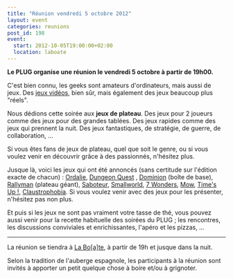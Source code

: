 ```yaml
---
title: "Réunion vendredi 5 octobre 2012"
layout: event
categories: reunions
post_id: 198
event:
  start: 2012-10-05T19:00:00+02:00
  location: laboate
---
```

**Le PLUG organise une réunion le vendredi 5 octobre à partir de 19h00.**

C'est bien connu, les geeks sont amateurs d'ordinateurs, mais aussi de jeux. Des [jeux vidéos](/r/195), bien sûr, mais également des jeux beaucoup plus "réels".

Nous dédions cette soirée aux **jeux de plateau**. Des jeux pour 2 joueurs comme des jeux pour des grandes tablées. Des jeux rapides comme des jeux qui prennent la nuit. Des jeux fantastiques, de stratégie, de guerre, de collaboration, …

Si vous êtes fans de jeux de plateau, quel que soit le genre, ou si vous voulez venir en découvrir grâce à des passionnés, n'hésitez plus.

Jusque là, voici les jeux qui ont été annoncés (sans certitude sur l'édition exacte de chacun) : [Ordalie](http://www.trictrac.net/index.php3?id=jeux&rub=ludotheque&inf=cat&choix=Ordalie), [Dungeon Quest](http://www.trictrac.net/index.php3?id=jeux&rub=detail&inf=detail&jeu=1450) , [Dominion](http://www.trictrac.net/index.php3?id=jeux&rub=detail&inf=detail&jeu=10483) (boîte de base), [Rallyman](http://trictrac.net/index.php3?id=jeux&rub=detail&inf=detail&jeu=11293) (plateau géant), [Saboteur](http://www.trictrac.net/index.php3?id=jeux&rub=detail&inf=detail&jeu=2421), [Smallworld](http://trictrac.net/index.php3?id=jeux&rub=detail&inf=detail&jeu=11109), [7 Wonders](http://trictrac.net/index.php3?id=jeux&rub=detail&inf=detail&jeu=12507), [Mow](http://trictrac.net/index.php3?id=jeux&rub=detail&inf=detail&jeu=12312), [Time's Up !](http://trictrac.net/index.php3?id=jeux&rub=detail&inf=detail&jeu=7432), [Claustrophobia](http://trictrac.net/index.php3?id=jeux&rub=detail&inf=detail&jeu=12035).
Si vous voulez venir avec des jeux pour les présenter, n'hésitez pas non plus.

Et puis si les jeux ne sont pas vraiment votre tasse de thé, vous pouvez aussi venir pour la recette habituelle des soirées du PLUG ; les rencontres, les discussions conviviales et enrichissantes, l'apéro et les pizzas, …

----
La réunion se tiendra à [La Bo\[a\]te](http://laboate.com/), à partir de 19h et jusque dans la nuit.

Selon la tradition de l'auberge espagnole, les participants à la réunion sont invités à apporter un petit quelque chose à boire et/ou à grignoter.
